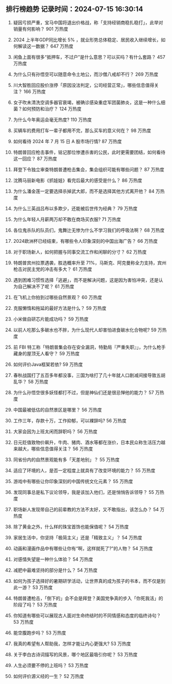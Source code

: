 
## 排行榜趋势 记录时间：2024-07-15 16:30:14
  
  1. 疑因亏损严重，宝马中国将退出价格战，称「支持经销商稳扎稳打」，此举对销量有何影响？ 901 万热度
    
  2. 2024 上半年GDP同比增长 5% ，就业形势总体稳定、居民收入继续增长，如何解读这一数据？ 647 万热度
    
  3. 闲鱼上面有很多“抵押车，不过户”是什么意思？可以买吗？有什么套路？ 457 万热度
    
  4. 为什么只有孙悟空可以随意命令土地公，而沙僧八戒却不行？ 269 万热度
    
  5. 川大智胜回应股价涨停「原因没法判定，公司经营正常」，哪些信息值得关注？ 166 万热度
    
  6. 女子吹未清洗空调多器官衰竭，被确诊感染重症军团菌肺炎，这是一种什么细菌？如何预防和治疗？ 124 万热度
    
  7. 为什么今年奥运会毫无热度? 110 万热度
    
  8. 买辆车的费用打车一辈子都用不完，那么买车的意义何在？ 98 万热度
    
  9. 如何看待 2024 年 7 月 15 日 A 股市场行情? 87 万热度
    
  10. 特朗普回应枪击事件，铭记那位惨遭杀害的公民，此时更需要团结，如何看待这一回应？ 87 万热度
    
  11. 拜登下令独立审查特朗普遭枪击集会，集会组织可能有哪些问题？ 87 万热度
    
  12. 沈腾马丽新电影《抓娃娃》看完后最大的感受是什么？ 86 万热度
    
  13. 为什么潘金莲一定要选择杀掉武大郎，而不是选择其他方式离开他？ 84 万热度
    
  14. 为什么三英战吕布以多欺少，还能被后世传为经典？ 79 万热度
    
  15. 为什么年轻人月薪两万却不敢在商场买衣服? 71 万热度
    
  16. 各位鬼杀队的队员们，鬼舞辻无惨为什么不学习我们的呼吸法啊？ 68 万热度
    
  17. 2024欧洲杯已经结束，有哪些令人印象深刻的中国出海广告？ 66 万热度
    
  18. 对于职场新人，如何把握与同事交流工作和闲聊的分寸？ 62 万热度
    
  19. 特朗普宾州拉票遇袭，胜选概率升至 71%，马斯克、阿克曼称全力支持，宾州枪击对民主党的冲击有多大？ 61 万热度
    
  20. 遇到困难习惯性选择「逃避」，而不是解决问题，这是因为害怕冲突，还是认为自己解决不了呢？ 61 万热度
    
  21. 在飞机上你拍到过哪些自然景观？ 60 万热度
    
  22. 克服懒惰和拖延的最好方法是什么？ 59 万热度
    
  23. 小米做自研芯片能成功吗？ 59 万热度
    
  24. 以前人吃那么多碳水也不胖，为什么现代人却害怕进食碳水化合物呢? 59 万热度
    
  25. 前 FBI 特工称「特朗普集会存在安全漏洞，特勤局『严重失职』」，为什么枪手藏身的屋顶无人看守？ 59 万热度
    
  26. 如何评价Java框架若依? 59 万热度
    
  27. 春秋战国打了五百多年都没事，三国为啥打了几十年就人口剧减间接导致五胡乱华？ 58 万热度
    
  28. 为什么孙悟空很多妖怪都打不过，但是神仙们还是很忌惮他的能力？ 57 万热度
    
  29. 中国最被低估的自然景区是哪里？ 56 万热度
    
  30. 工作三年，存款十万，工作抑郁，可以裸辞吗? 56 万热度
    
  31. 大家会因为上班太闲而辞职吗？ 56 万热度
    
  32. 日元贬值致物价飙升，牛肉、猪肉、酒水等都在涨价，日本民众称生活压力越来越大，哪些信息值得关注？ 56 万热度
    
  33. 同省份内的自然景观能有多「天差地别」？ 55 万热度
    
  34. 适应了环境的人，是否一定程度上就具有了改变环境的能力？ 55 万热度
    
  35. 游戏中有哪些让你印象深刻的中国传统文化元素？ 55 万热度
    
  36. 发现同事总是私下议论领导，我是该加入他们，还是悄悄告诉领导？ 55 万热度
    
  37. 职场新人发现带自己的前辈教的方法不太好，又不敢指出，该怎么办？ 54 万热度
    
  38. 除了黄金之外，什么样的珠宝首饰也能保值呢？ 54 万热度
    
  39. 家居生活中，你坚持「极简主义」还是「精致主义」？ 54 万热度
    
  40. 动画和漫画作品中有哪些让你有“啊，这样就死了?”的人物？ 54 万热度
    
  41. 对感情失望是一种什么体验？ 54 万热度
    
  42. 减肥中最难坚持的部分是什么？ 54 万热度
    
  43. 如何为孩子选择好的暑期研学活动，让世界真的成为孩子的书本，而不仅是到此一游？ 53 万热度
    
  44. 特朗普遭枪击，「倒下的」会不会是拜登？美国党争真的步入「你死我活」的阶段了吗？ 53 万热度
    
  45. 你知道有哪些可以展现古人面对生命终结时的不同情感和态度的临终诗句？ 53 万热度
    
  46. 能空腹跑步吗？ 53 万热度
    
  47. 我真的希望有人帮助我，怎样才能让内心更强大? 53 万热度
    
  48. 关于李白古诗词描写的风景，哪个地区最吸引你呢？ 53 万热度
    
  49. 人生必须要不停的上班吗？ 53 万热度
    
  50. 如何评价源义经的一生？ 52 万热度
    
